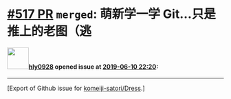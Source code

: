 # [\#517 PR](https://github.com/komeiji-satori/Dress/pull/517) `merged`: 萌新学一学 Git…只是推上的老图（逃

#### <img src="https://avatars.githubusercontent.com/u/28453219?u=8d99cb5920fd322f5efd4135f29f4b48de17416a&v=4" width="50">[hly0928](https://github.com/hly0928) opened issue at [2019-06-10 22:20](https://github.com/komeiji-satori/Dress/pull/517):






-------------------------------------------------------------------------------



[Export of Github issue for [komeiji-satori/Dress](https://github.com/komeiji-satori/Dress).]
